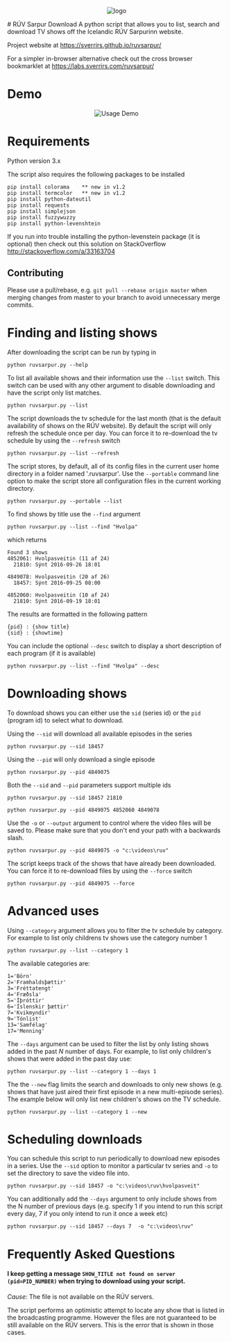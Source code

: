 <p align="center">
  <img src="https://raw.githubusercontent.com/sverrirs/ruvsarpur/master/img/entertainment.png" alt="logo" title="logo">
</p>
# RÚV Sarpur Download
A python script that allows you to list, search and download TV shows off the Icelandic RÚV Sarpurinn website. 

Project website at https://sverrirs.github.io/ruvsarpur/

For a simpler in-browser alternative check out the cross browser bookmarklet at https://labs.sverrirs.com/ruvsarpur/

# Demo
<p align="center">
  <img src="https://raw.githubusercontent.com/sverrirs/ruvsarpur/master/img/demo01.gif" alt="Usage Demo" title="Usage Demo">
</p>

# Requirements
Python version 3.x

The script also requires the following packages to be installed 
```
pip install colorama    ** new in v1.2
pip install termcolor   ** new in v1.2
pip install python-dateutil
pip install requests
pip install simplejson
pip install fuzzywuzzy
pip install python-levenshtein
```
If you run into trouble installing the python-levenstein package (it is optional) then check out this solution on StackOverflow http://stackoverflow.com/a/33163704

## Contributing
Please use a pull/rebase, e.g. `git pull --rebase origin master` when merging changes from master to your branch to avoid unnecessary merge commits.

# Finding and listing shows
After downloading the script can be run by typing in
```
python ruvsarpur.py --help
```

To list all available shows and their information use the `--list` switch. This switch can be used with any other argument to disable downloading and have the script only list matches.
```
python ruvsarpur.py --list
```

The script downloads the tv schedule for the last month (that is the default availability of shows on the RÚV website). By default the script will only refresh the schedule once per day. You can force it to re-download the tv schedule by using the `--refresh` switch
```
python ruvsarpur.py --list --refresh
```

The script stores, by default, all of its config files in the current user home directory in a folder named '.ruvsarpur'. Use the `--portable` command line option to make the script store all configuration files in the current working directory.

```
python ruvsarpur.py --portable --list
```

To find shows by title use the `--find` argument
```
python ruvsarpur.py --list --find "Hvolpa"
```
which returns
```
Found 3 shows
4852061: Hvolpasveitin (11 af 24)
  21810: Sýnt 2016-09-26 18:01

4849078: Hvolpasveitin (20 af 26)
  18457: Sýnt 2016-09-25 08:00

4852060: Hvolpasveitin (10 af 24)
  21810: Sýnt 2016-09-19 18:01
```

The results are formatted in the following pattern
```
{pid} : {show title}
{sid} : {showtime}
```

You can include the optional `--desc` switch to display a short description of each program (if it is available)

```
python ruvsarpur.py --list --find "Hvolpa" --desc
```

# Downloading shows

To download shows you can either use the `sid` (series id) or the `pid` (program id) to select what to download.

Using the `--sid` will download all available episodes in the series
```
python ruvsarpur.py --sid 18457
```

Using the `--pid` will only download a single episode
```
python ruvsarpur.py --pid 4849075
```

Both the `--sid` and `--pid` parameters support multiple ids

```
python ruvsarpur.py --sid 18457 21810
```
```
python ruvsarpur.py --pid 4849075 4852060 4849078
```

Use the `-o` or `--output` argument to control where the video files will be saved to. Please make sure that you don't end your path with a backwards slash.
```
python ruvsarpur.py --pid 4849075 -o "c:\videos\ruv"
```

The script keeps track of the shows that have already been downloaded. You can force it to re-download files by using the `--force` switch
```
python ruvsarpur.py --pid 4849075 --force
```

# Advanced uses

Using `--category` argument allows you to filter the tv schedule by category. For example to list only childrens tv shows use the category number 1
```
python ruvsarpur.py --list --category 1
```

The available categories are:
```
1='Börn'
2='Framhaldsþættir'
3='Fréttatengt'
4='Fræðsla'
5='Íþróttir'
6='Íslenskir þættir'
7='Kvikmyndir'
9='Tónlist'
13='Samfélag'
17='Menning'
```

The `--days` argument can be used to filter the list by only listing shows added in the past _N_ number of days. For example, to list only children's shows that were added in the past day use:
```
python ruvsarpur.py --list --category 1 --days 1
```

The the `--new` flag limits the search and downloads to only new shows (e.g. shows that have just aired their first episode in a new multi-episode series). The example below will only list new children's shows on the TV schedule. 
```
python ruvsarpur.py --list --category 1 --new
```

# Scheduling downloads
You can schedule this script to run periodically to download new episodes in a series. Use the `--sid` option to monitor a particular tv series and `-o` to set the directory to save the video file into.
```
python ruvsarpur.py --sid 18457 -o "c:\videos\ruv\hvolpasveit"
```

You can additionally add the `--days` argument to only include shows from the N number of previous days (e.g. specify 1 if you intend to run this script every day, 7 if you only intend to run it once a week etc)

```
python ruvsarpur.py --sid 18457 --days 7  -o "c:\videos\ruv"
```
# Frequently Asked Questions

#### I keep getting a message `SHOW_TITLE not found on server (pid=PID_NUMBER)` when trying to download using your script.
_Cause_: The file is not available on the RÚV servers.

The script performs an optimistic attempt to locate any show that is listed in the broadcasting programme. However the files are not guaranteed to be still available on the RÚV servers. This is the error that is shown in those cases.



